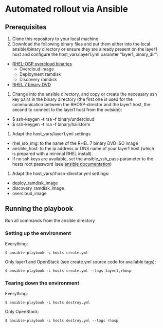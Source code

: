 # Automated rollout via Ansible
## Prerequisites
1. Clone this repository to your local machine
1. Download the following binary files and put them either into the local ansible/binary directory or ensure they are already present on the layer1 host and configure the host_vars/layer1.yml paramter "layer1_binary_dir":
  - <a href="https://access.redhat.com/downloads/content/191/ver=7/rhel---7/7/x86_64/product-software" target="_blank">RHEL-OSP overcloud binaries</a>
    - Overcloud image
    - Deployment ramdisk
    - Discovery ramdisk
  - <a href="https://access.redhat.com/downloads/content/69/ver=/rhel---7/7.2/x86_64/product-software">RHEL 7 binary DVD</a>
1. Change into the ansible directory, and copy or create the necessary ssh key pairs in the binary directory (the first one is used for the communication between the RHOSP-director and the layer1 host, the second to connect to the layer1 host from the outside):
  - $ ssh-keygen -t rsa -f binary/undercloud
  - $ ssh-keygen -t rsa -f binary/hailstorm
1. Adapt the host_vars/layer1.yml settings
  - rhel_iso_img: to the name of the RHEL 7 binary DVD ISO image
  - ansible_host: to the ip address or DNS name of your layer1 host (which is prepared with a minimal RHEL install).  
  - If no ssh keys are available, set the ansible_ssh_pass parameter to the hosts root password (see [ansible documentation](http://docs.ansible.com/ansible/intro_inventory.html))
1. Adapt the host_vars/rhosp-director.yml settings:
  - deploy_ramdisk_image
  - discovery_ramdisk_image
  - overcloud_image

## Running the playbook
Run all commands from the ansible directory

### Setting up the environment
Everything:
```
$ ansible-playbook -i hosts create.yml
```
Only layer1 and OpenStack (see create.yml source code for available tags):
```
$ ansible-playbook -i hosts create.yml --tags layer1,rhosp
```
### Tearing down the environment
Everything:
```
$ ansible-playbook -i hosts destroy.yml
```
Only OpenStack:
```
$ ansible-playbook -i hosts destroy.yml --tags rhosp
```
